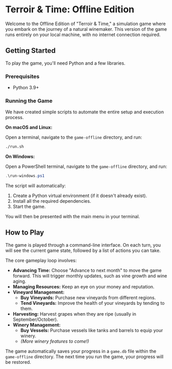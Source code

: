 # Terroir & Time: Offline Edition

Welcome to the Offline Edition of "Terroir & Time," a simulation game where you embark on the journey of a natural winemaker. This version of the game runs entirely on your local machine, with no internet connection required.

## Getting Started

To play the game, you'll need Python and a few libraries.

### Prerequisites

*   Python 3.9+

### Running the Game

We have created simple scripts to automate the entire setup and execution process.

**On macOS and Linux:**

Open a terminal, navigate to the `game-offline` directory, and run:
```bash
./run.sh
```

**On Windows:**

Open a PowerShell terminal, navigate to the `game-offline` directory, and run:
```powershell
.\run-windows.ps1
```

The script will automatically:
1.  Create a Python virtual environment (if it doesn't already exist).
2.  Install all the required dependencies.
3.  Start the game.

You will then be presented with the main menu in your terminal.

## How to Play

The game is played through a command-line interface. On each turn, you will see the current game state, followed by a list of actions you can take.

The core gameplay loop involves:

*   **Advancing Time:** Choose "Advance to next month" to move the game forward. This will trigger monthly updates, such as vine growth and wine aging.
*   **Managing Resources:** Keep an eye on your money and reputation.
*   **Vineyard Management:**
    *   **Buy Vineyards:** Purchase new vineyards from different regions.
    *   **Tend Vineyards:** Improve the health of your vineyards by tending to them.
*   **Harvesting:** Harvest grapes when they are ripe (usually in September/October).
*   **Winery Management:**
    *   **Buy Vessels:** Purchase vessels like tanks and barrels to equip your winery.
    *   *(More winery features to come!)*

The game automatically saves your progress in a `game.db` file within the `game-offline` directory. The next time you run the game, your progress will be restored.
